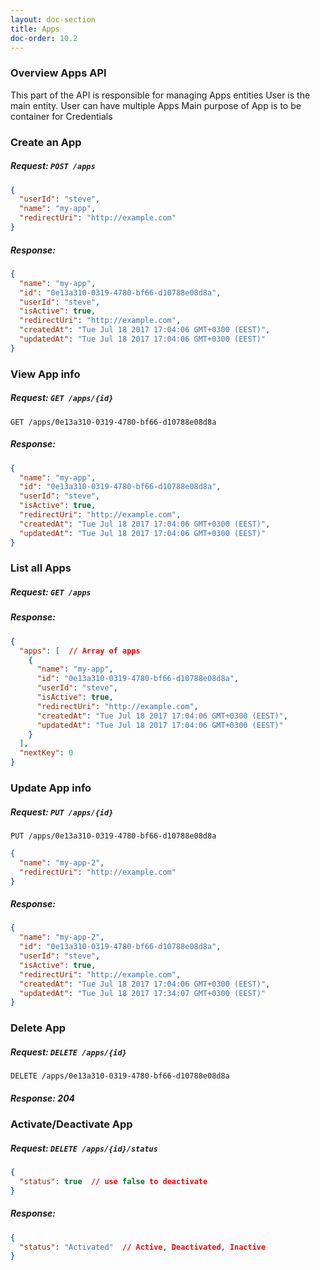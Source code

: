```yaml
---
layout: doc-section
title: Apps
doc-order: 10.2
---
```


### Overview Apps API

This part of the API is responsible for managing Apps entities 
User is the main entity. User can have multiple Apps
Main purpose of App is to be container for Credentials

### Create an App
##### Request: `POST /apps`

```json
{
  "userId": "steve",
  "name": "my-app",
  "redirectUri": "http://example.com"
}
```
##### Response:
```json
{
  "name": "my-app",
  "id": "0e13a310-0319-4780-bf66-d10788e08d8a",
  "userId": "steve",
  "isActive": true,
  "redirectUri": "http://example.com",
  "createdAt": "Tue Jul 18 2017 17:04:06 GMT+0300 (EEST)",
  "updatedAt": "Tue Jul 18 2017 17:04:06 GMT+0300 (EEST)"
}
```

### View App info

##### Request: `GET /apps/{id}` 
`GET /apps/0e13a310-0319-4780-bf66-d10788e08d8a` 

##### Response:
```json
{
  "name": "my-app",
  "id": "0e13a310-0319-4780-bf66-d10788e08d8a",
  "userId": "steve",
  "isActive": true,
  "redirectUri": "http://example.com",
  "createdAt": "Tue Jul 18 2017 17:04:06 GMT+0300 (EEST)",
  "updatedAt": "Tue Jul 18 2017 17:04:06 GMT+0300 (EEST)"
}
```

### List all Apps

##### Request: `GET /apps`

##### Response: 
```json
{
  "apps": [  // Array of apps
    {
      "name": "my-app",
      "id": "0e13a310-0319-4780-bf66-d10788e08d8a",
      "userId": "steve",
      "isActive": true,
      "redirectUri": "http://example.com",
      "createdAt": "Tue Jul 18 2017 17:04:06 GMT+0300 (EEST)",
      "updatedAt": "Tue Jul 18 2017 17:04:06 GMT+0300 (EEST)"
    }
  ],
  "nextKey": 0  
}
```

### Update App info

##### Request: `PUT /apps/{id}` 
`PUT /apps/0e13a310-0319-4780-bf66-d10788e08d8a` 
```json
{
  "name": "my-app-2",
  "redirectUri": "http://example.com"
}
```

##### Response:
```json
{
  "name": "my-app-2",
  "id": "0e13a310-0319-4780-bf66-d10788e08d8a",
  "userId": "steve",
  "isActive": true,
  "redirectUri": "http://example.com",
  "createdAt": "Tue Jul 18 2017 17:04:06 GMT+0300 (EEST)",
  "updatedAt": "Tue Jul 18 2017 17:34:07 GMT+0300 (EEST)"
}
```

### Delete App

##### Request: `DELETE /apps/{id}` 
`DELETE /apps/0e13a310-0319-4780-bf66-d10788e08d8a` 

##### Response: 204

### Activate/Deactivate App
##### Request: `DELETE /apps/{id}/status`
```json
{
  "status": true  // use false to deactivate
}  
```

##### Response:
```json
{
  "status": "Activated"  // Active, Deactivated, Inactive
}
```